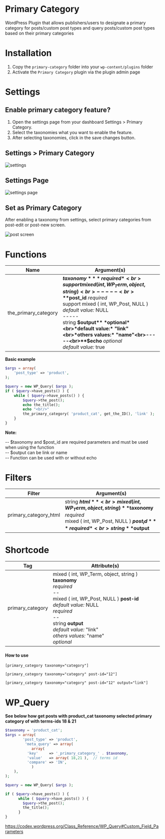 # Primary Category
WordPress Plugin that allows publishers/users to designate a primary category for posts/custom post types and query posts/custom post types based on their primary categories

# Installation
1. Copy the `primary-category` folder into your `wp-content/plugins` folder
2. Activate the `Primary Category` plugin via the plugin admin page

# Settings
## Enable primary category feature?

1. Open the settings page from your dashboard Settings > Primary Category.
2. Select the taxonomies what you want to enable the feature.
3. After selecting taxonomies, click in the save changes button.

## Settings > Primary Category

![settings](http://its-wt.com/primary-category/settings-menu.jpeg)


## Settings Page

![settings page](http://its-wt.com/primary-category/settings-page.jpeg)

## Set as Primary Category

After enabling a taxonomy from settings, select primary categories from post-edit or post-new screen.

![post screen](http://its-wt.com/primary-category/set-as-primary.jpeg)

# Functions
| Name | Argument(s) |
|------|-------------|
| the_primary_category | **$taxonomy** *required*<br>support mixed ( int, WP_Term, object, string ) <br>-----<br>**$post_id** *required*<br>support mixed ( int, WP_Post, NULL ) <br>*default value:* NULL<br>-----<br>string **$output** *optional*<br>*default value:* "link"<br>*others values:* "name"<br>-----<br>**$echo** *optional*<br>*default value:* true<br> |

**Basic example**

```PHP
$args = array(
	'post_type' => 'product',
);

$query = new WP_Query( $args );
if ( $query->have_posts() ) {
	while ( $query->have_posts() ) {
		$query->the_post();
		echo the_title();
		echo "<br/>"
		the_primary_category( 'product_cat', get_the_ID(), 'link' );
	}
}
```
**Note:**

-- $taxonomy and $post_id are required parameters and must be used when using the function<br>
-- $output can be link or name<br>
-- Function can be used with or without echo<br>

# Filters

| Filter | Argument(s) |
|--------|-------------|
| primary_category_html | string **$html**<br>mixed ( int, WP_Term, object, string ) **$taxonomy** *required*<br>mixed ( int, WP_Post, NULL ) **$post_id** *required*<br>string **$output** |

# Shortcode

| Tag | Attribute(s) |
|-----|--------------|
| primary_category | mixed ( int, WP_Term, object, string ) **taxonomy**<br>*required*<br>--<br>mixed ( int, WP_Post, NULL ) **post-id**<br>*default value:* NULL<br>*required*<br>--<br>string **output**<br>*default value:* "link"<br>*others values:* "name"<br>*optional* |

#### How to use
```
[primary_category taxonomy="category"]
```

```
[primary_category taxonomy="category" post-id="12"]
```

```
[primary_category taxonomy="category" post-id="12" output="link"]
```
# WP_Query

**See below how get posts with product_cat taxonomy selected primary category of with terms-ids 18 & 21**

```PHP
$taxonomy = 'product_cat';
$args = array(
       	'post_type' => 'product',
         'meta_query' => array(
         	array(
		  'key'     => '_primary_category_' . $taxonomy,
		  'value'   => array( 18,21 ),  // terms id
		  'compare' => 'IN',
    		)
	),
);

$query = new WP_Query( $args );

if ( $query->have_posts() ) {
      while ( $query->have_posts() ) {
	    $query->the_post();
	    the_title();
      }
}

```
https://codex.wordpress.org/Class_Reference/WP_Query#Custom_Field_Parameters
